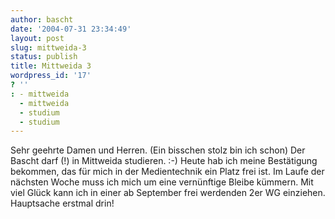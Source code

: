 ```yaml
---
author: bascht
date: '2004-07-31 23:34:49'
layout: post
slug: mittweida-3
status: publish
title: Mittweida 3
wordpress_id: '17'
? ''
: - mittweida
  - mittweida
  - studium
  - studium
---
```


Sehr geehrte Damen und Herren. (Ein bisschen stolz bin ich schon)
Der Bascht darf (!) in Mittweida studieren. :-) Heute hab ich meine
Bestätigung bekommen, das für mich in der Medientechnik ein Platz
frei ist. Im Laufe der nächsten Woche muss ich mich um eine
vernünftige Bleibe kümmern. Mit viel Glück kann ich in einer ab
September frei werdenden 2er WG einziehen. Hauptsache erstmal drin!


